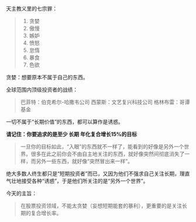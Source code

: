 天主教义里的七宗罪：
> 1. 贪婪
> 2. 傲慢
> 3. 嫉妒
> 4. 愤怒
> 5. 怠惰
> 6. 暴食
> 7. 色欲

贪婪：想要原本不属于自己的东西。

全球范围内顶级投资者的战绩：
> 巴菲特：伯克希尔-哈撒韦公司
> 西蒙斯：文艺复兴科技公司
> 格林布雷：哥谭基金

一切不属于“长期价值”的东西，都可以算作是诱惑。

**请记住：你要追求的是至少 长期 年化复合增长15%的目标**
> 一旦你的目标如此，“入眼”的东西就不一样了，能看到的好像是另外一个世界。很多在此之前你会不由自主地关注的东西，就好像突然间彻底消失了一样，而另外一些东西，就好像“突然冒出来一样”。

绝大多数人终生都只是“短期投资者”而已，又因为他们不强求自己关注长期，理直气壮地接受各种“诱惑”，于是他们所关注的是“另外一个世界”。

今天的主旨：
> 在股票投资领域，不能太贪婪（妄想短期能套的暴利），更重要的是关注长期的复合增长率。



